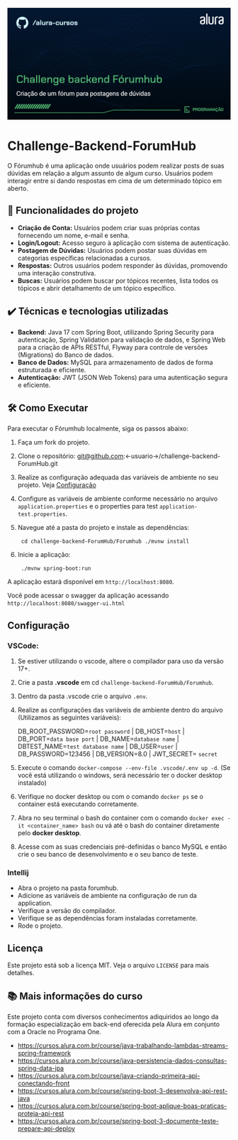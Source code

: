 
![ThumbCurso](img/thumb.png)
  
# Challenge-Backend-ForumHub

O Fórumhub é uma aplicação onde usuários podem realizar posts de suas dúvidas em relação a algum assunto de algum curso. Usuários podem interagir entre si dando respostas em cima de um determinado tópico em aberto.

## 🔨 Funcionalidades do projeto

- **Criação de Conta:** Usuários podem criar suas próprias contas fornecendo um nome, e-mail e senha.
- **Login/Logout:** Acesso seguro à aplicação com sistema de autenticação.
- **Postagem de Dúvidas:** Usuários podem postar suas dúvidas em categorias específicas relacionadas a cursos.
- **Respostas:** Outros usuários podem responder às dúvidas, promovendo uma interação construtiva.
- **Buscas:** Usuários podem buscar por tópicos recentes, lista todos os tópicos e abrir detalhamento de um tópico específico.

## ✔️ Técnicas e tecnologias utilizadas

- **Backend:** Java 17 com Spring Boot, utilizando Spring Security para autenticação, Spring Validation para validação de dados, e Spring Web para a criação de APIs RESTful, Flyway para controle de versões (Migrations) do Banco de dados.
- **Banco de Dados:** MySQL para armazenamento de dados de forma estruturada e eficiente.
- **Autenticação:** JWT (JSON Web Tokens) para uma autenticação segura e eficiente.


## 🛠️ Como Executar

Para executar o Fórumhub localmente, siga os passos abaixo:

1. Faça um fork do projeto.

2. Clone o repositório: git@github.com:<-usuario->/challenge-backend-ForumHub.git

3. Realize as configuração adequada das variáveis de ambiente no seu projeto. Veja [Configuração](#configuração)

4. Configure as variáveis de ambiente conforme necessário no arquivo `application.properties` e o properties para test `application-test.properties`. 

5. Navegue até a pasta do projeto e instale as dependências: 
   
        cd challenge-backend-ForumHub/Forumhub ./mvnw install

6. Inicie a aplicação:
   
        ./mvnw spring-boot:run

A aplicação estará disponível em `http://localhost:8080`.

Você pode acessar o swagger da aplicação acessando `http://localhost:8080/swagger-ui.html`

## Configuração

### VSCode:

1. Se estiver utilizando o vscode, altere o compilador para uso da versão 17+.
2. Crie a pasta **.vscode** em cd `challenge-backend-ForumHub/Forumhub`.
3. Dentro da pasta .vscode crie o arquivo `.env`.
4. Realize as configurações das variáveis de ambiente dentro do arquivo (Utilizamos as seguintes variáveis):

    DB_ROOT_PASSWORD=`root password` |
    DB_HOST=`host` |
    DB_PORT=`data base port` |
    DB_NAME=`database name` |
    DBTEST_NAME=`test database name` |
    DB_USER=`user` |
    DB_PASSWORD=123456 |
    DB_VERSION=8.0 |
    JWT_SECRET= `secret` 

5. Execute o comando `docker-compose --env-file .vscode/.env up -d`. (Se você está utilizando o windows, será necessário ter o docker desktop instalado)
6. Verifique no docker desktop ou com o comando `docker ps` se o container está executando corretamente.
7. Abra no seu terminal o bash do container com o comando `docker exec -it <container_name> bash` ou vá até o bash do container diretamente pelo **docker desktop**.
8. Acesse com as suas credenciais pré-definidas o banco MySQL e então crie o seu banco de desenvolvimento e o seu banco de teste. 

### Intellij

- Abra o projeto na pasta forumhub.
- Adicione as variáveis de ambiente na configuração de run da application. 
- Verifique a versão do compilador.
- Verifique se as dependências foram instaladas corretamente.
- Rode o projeto.

## Licença

Este projeto está sob a licença MIT. Veja o arquivo `LICENSE` para mais detalhes.

## 📚 Mais informações do curso

Este projeto conta com diversos conhecimentos adiquiridos ao longo da formação especialização em back-end oferecida pela Alura em conjunto com a Oracle no Programa One.

- https://cursos.alura.com.br/course/java-trabalhando-lambdas-streams-spring-framework
- https://cursos.alura.com.br/course/java-persistencia-dados-consultas-spring-data-jpa
- https://cursos.alura.com.br/course/java-criando-primeira-api-conectando-front
- https://cursos.alura.com.br/course/spring-boot-3-desenvolva-api-rest-java
- https://cursos.alura.com.br/course/spring-boot-aplique-boas-praticas-proteja-api-rest
- https://cursos.alura.com.br/course/spring-boot-3-documente-teste-prepare-api-deploy
  
